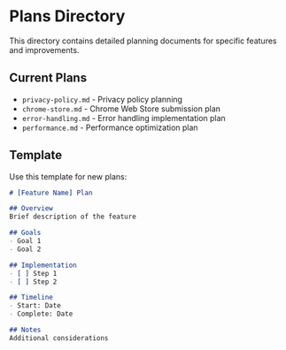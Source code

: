 # Plans Directory

This directory contains detailed planning documents for specific features and improvements.

## Current Plans

- `privacy-policy.md` - Privacy policy planning
- `chrome-store.md` - Chrome Web Store submission plan
- `error-handling.md` - Error handling implementation plan
- `performance.md` - Performance optimization plan

## Template

Use this template for new plans:

```markdown
# [Feature Name] Plan

## Overview
Brief description of the feature

## Goals
- Goal 1
- Goal 2

## Implementation
- [ ] Step 1
- [ ] Step 2

## Timeline
- Start: Date
- Complete: Date

## Notes
Additional considerations
``` 